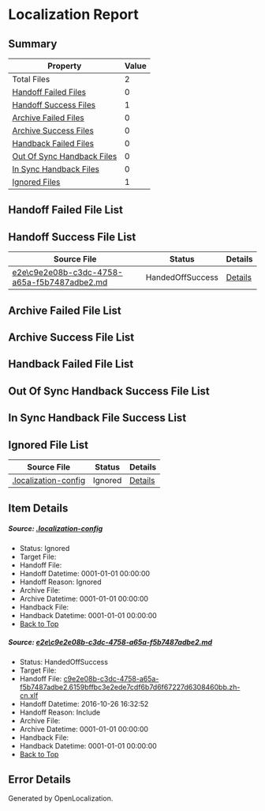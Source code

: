 # <a name='report-top'></a> Localization Report

## Summary
 Property | Value 
 -------- | ----- 
 Total Files | 2
[ Handoff Failed Files ](#handoff-failed-list)| 0
[ Handoff Success Files ](#handoff-success-list)| 1
[ Archive Failed Files ](#archive-failed-list)| 0
[ Archive Success Files ](#archive-success-list)| 0
[ Handback Failed Files ](#handback-failed-list)| 0
[ Out Of Sync Handback Files ](#outofsync-handback-success-list)| 0
[ In Sync Handback Files ](#insync-handback-success-list)| 0
[ Ignored Files ](#ignored-list)| 1

## <a name='handoff-failed-list'></a> Handoff Failed File List

## <a name='handoff-success-list'></a> Handoff Success File List
 Source File | Status | Details 
 ----------- | ------ | ------- 
 [e2e\c9e2e08b-c3dc-4758-a65a-f5b7487adbe2.md](https://github.com/OpenLocalizationTestOrg/ol-test0/blob/437ab78d5af28a67f5614bf5ea71a3047e3fc486/e2e/c9e2e08b-c3dc-4758-a65a-f5b7487adbe2.md) | HandedOffSuccess | [Details](#3a2f6205948dfc99596aa0bf92875ba42a24f7c01)

## <a name='archive-failed-list'></a> Archive Failed File List

## <a name='archive-success-list'></a> Archive Success File List

## <a name='handback-failed-list'></a> Handback Failed File List

## <a name='outofsync-handback-success-list'></a> Out Of Sync Handback Success File List

## <a name='insync-handback-success-list'></a> In Sync Handback File Success List

## <a name='ignored-list'></a> Ignored File List
 Source File | Status | Details 
 ----------- | ------ | ------- 
 [.localization-config](https://github.com/OpenLocalizationTestOrg/ol-test0/blob/437ab78d5af28a67f5614bf5ea71a3047e3fc486/.localization-config) | Ignored | [Details](#c268a05ecaa7ec85942ed632c29928ee5bd6da8d0)

## Item Details
##### <a name='c268a05ecaa7ec85942ed632c29928ee5bd6da8d0'></a> Source: [.localization-config](https://github.com/OpenLocalizationTestOrg/ol-test0/blob/437ab78d5af28a67f5614bf5ea71a3047e3fc486/.localization-config)
* Status: Ignored
* Target File: 
* Handoff File: 
* Handoff Datetime: 0001-01-01 00:00:00
* Handoff Reason: Ignored
* Archive File: 
* Archive Datetime: 0001-01-01 00:00:00
* Handback File: 
* Handback Datetime: 0001-01-01 00:00:00
* [Back to Top](#report-top)

##### <a name='3a2f6205948dfc99596aa0bf92875ba42a24f7c01'></a> Source: [e2e\c9e2e08b-c3dc-4758-a65a-f5b7487adbe2.md](https://github.com/OpenLocalizationTestOrg/ol-test0/blob/437ab78d5af28a67f5614bf5ea71a3047e3fc486/e2e/c9e2e08b-c3dc-4758-a65a-f5b7487adbe2.md)
* Status: HandedOffSuccess
* Target File: 
* Handoff File: [c9e2e08b-c3dc-4758-a65a-f5b7487adbe2.6159bffbc3e2ede7cdf6b7d6f67227d6308460bb.zh-cn.xlf](https://github.com/OpenLocalizationTestOrg/ol-test0-handoff/blob/2082d28ab233733be0ea8558688644bc55af271f/ol-handoff/OpenLocalizationTestOrg/ol-test0-zhcn/shujia/ht/c9e2e08b-c3dc-4758-a65a-f5b7487adbe2.6159bffbc3e2ede7cdf6b7d6f67227d6308460bb.zh-cn.xlf)
* Handoff Datetime: 2016-10-26 16:32:52
* Handoff Reason: Include
* Archive File: 
* Archive Datetime: 0001-01-01 00:00:00
* Handback File: 
* Handback Datetime: 0001-01-01 00:00:00
* [Back to Top](#report-top)


## Error Details

Generated by OpenLocalization.
